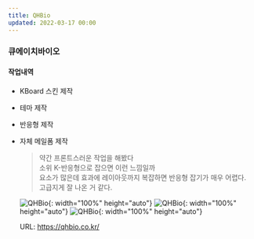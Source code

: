 ```yaml
---
title: QHBio 
updated: 2022-03-17 00:00
---
```


### 큐에이치바이오
  
#### 작업내역
- KBoard 스킨 제작
- 테마 제작
- 반응형 제작
- 자체 메일폼 제작
  
	>약간 프론트스러운 작업을 해봤다  
	>소위 K-반응형으로 잡으면 이런 느낌일까  
	>요소가 많은데 효과에 레이아웃까지 복잡하면 반응형 잡기가 매우 어렵다.    
	>고급지게 잘 나온 거 같다.
 
	![QHBio](https://github.com/project0210/project0210.github.io/blob/master/_posts/images/qhbio/001.png?raw=true){: width="100%" height="auto"}
	![QHBio](https://github.com/project0210/project0210.github.io/blob/master/_posts/images/qhbio/002.png?raw=true){: width="100%" height="auto"}
	![QHBio](https://github.com/project0210/project0210.github.io/blob/master/_posts/images/qhbio/003.png?raw=true){: width="100%" height="auto"}
  
	URL: https://qhbio.co.kr/
